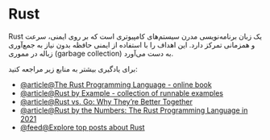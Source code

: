 # Rust

Rust یک زبان برنامه‌نویسی مدرن سیستم‌های کامپیوتری است که بر روی ایمنی، سرعت و همزمانی تمرکز دارد. این اهداف را با استفاده از ایمنی حافظه بدون نیاز به جمع‌آوری زباله در مموری (garbage collection) به دست می‌آورد.

برای یادگیری بیشتر به منابع زیر مراجعه کنید:

- [@article@The Rust Programming Language - online book](https://doc.rust-lang.org/book/)
- [@article@Rust by Example - collection of runnable examples](https://doc.rust-lang.org/stable/rust-by-example/index.html)
- [@article@Rust vs. Go: Why They’re Better Together](https://thenewstack.io/rust-vs-go-why-theyre-better-together/)
- [@article@Rust by the Numbers: The Rust Programming Language in 2021](https://thenewstack.io/rust-by-the-numbers-the-rust-programming-language-in-2021/)
- [@feed@Explore top posts about Rust](https://app.daily.dev/tags/rust?ref=roadmapsh)
